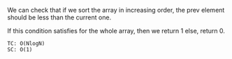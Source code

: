 We can check that if we sort the array in increasing order, the prev element should be less than the current one.

If this condition satisfies for the whole array, then we return 1 else, return 0.

    TC: O(NlogN)
    SC: O(1)